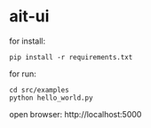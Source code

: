# ait-ui

for install:
```
pip install -r requirements.txt
```

for run:
```
cd src/examples
python hello_world.py
```

open browser: http://localhost:5000





 
